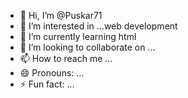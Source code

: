 - 👋 Hi, I’m @Puskar71
- 👀 I’m interested in ...web development 
- 🌱 I’m currently learning html 
- 💞️ I’m looking to collaborate on ...
- 📫 How to reach me ...
- 😄 Pronouns: ...
- ⚡ Fun fact: ...

<!---
Puskar71/Puskar71 is a ✨ special ✨ repository because its `README.md` (this file) appears on your GitHub profile.
You can click the Preview link to take a look at your changes.
--->
